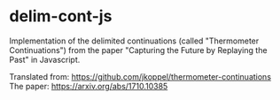 # delim-cont-js
Implementation of the delimited continuations (called "Thermometer Continuations") from the paper "Capturing the Future by Replaying the Past" in Javascript. <br/>

Translated from: https://github.com/jkoppel/thermometer-continuations <br/>
The paper: https://arxiv.org/abs/1710.10385


